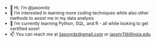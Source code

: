 - 👋 Hi, I’m @jasonrdz
- 👀 I’m interested in learning more coding techniques while also other methods to assist me in my data analysis
- 🌱 I’m currently learning Python, SQL, and R - all while looking to get certified soon!
- 📫 You can reach me at jjasonrdz@gmail.com or jasonr7@illinois.edu

<!---
jasonrdz/jasonrdz is a ✨ special ✨ repository because its `README.md` (this file) appears on your GitHub profile.
You can click the Preview link to take a look at your changes.
--->
